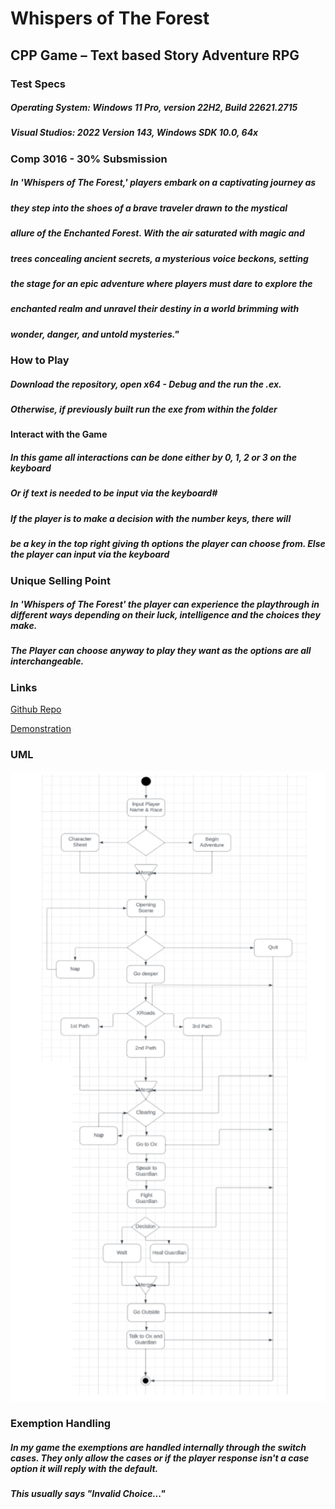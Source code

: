 # **Whispers of The Forest**

## **CPP Game – Text based Story Adventure RPG**

### **Test Specs**

##### Operating System: Windows 11 Pro, version 22H2, Build 22621.2715

##### Visual Studios: 2022 Version 143, Windows SDK 10.0, 64x

### **Comp 3016 - 30% Subsmission**

##### In 'Whispers of The Forest,' players embark on a captivating journey as 
##### they step into the shoes of a brave traveler drawn to the mystical  
##### allure of the Enchanted Forest. With the air saturated with magic and
##### trees concealing ancient secrets, a mysterious voice beckons, setting
##### the stage for an epic adventure where players must dare to explore the
##### enchanted realm and unravel their destiny in a world brimming with
##### wonder, danger, and untold mysteries."

### **How to Play**

##### Download the repository, open x64 - Debug and the run the .ex. 
##### Otherwise, if previously built run the exe from within the folder

#### **Interact with the Game**

##### In this game all interactions can be done either by 0, 1, 2 or 3 on the keyboard
##### Or if text is needed to be input via the keyboard#

##### If the player is to make a decision with the number keys, there will 
##### be a key in the top right giving th options the player can choose from. Else the player can input via the keyboard 


### **Unique Selling Point**

##### In 'Whispers of The Forest' the player can experience the playthrough in different ways depending on their luck, intelligence and the choices they make.
##### The Player can choose anyway to play they want as the options are all interchangeable.

### Links

[Github Repo](https://github.com/WillSplaine/3016-CW1)

[Demonstration](https://youtu.be/Y1FZc3RjhWc)

### UML 

![Screenshot](UMLFIN.png)


### Exemption Handling 

##### In my game the exemptions are handled internally through the switch cases. They only allow the cases or if the player response isn't a case option it will reply with the default. 
##### This usually says "Invalid Choice..."
